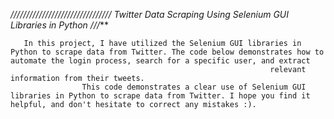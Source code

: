 *////////////////////////////////    Twitter Data Scraping Using Selenium GUI Libraries in Python ///***                       
       
       
       In this project, I have utilized the Selenium GUI libraries in Python to scrape data from Twitter. The code below demonstrates how to automate the login process, search for a specific user, and extract 
                                                              relevant information from their tweets.
                    This code demonstrates a clear use of Selenium GUI libraries in Python to scrape data from Twitter. I hope you find it helpful, and don't hesitate to correct any mistakes :).
